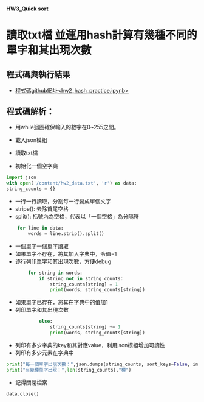 #### HW3_Quick sort

# 讀取txt檔 並運用hash計算有幾種不同的單字和其出現次數

## 程式碼與執行結果
* [程式碼github網址<hw2_hash_practice.ipynb>](https://github.com/max1nehour/HW2_hash_practice/blob/main/HW2_hash_practice.ipynb)

## 程式碼解析：

 * 用while迴圈確保輸入的數字在0~255之間。

* 載入json模組
* 讀取txt檔
* 初始化一個空字典
```py
import json
with open('/content/hw2_data.txt', 'r') as data:
string_counts = {}
```

* 一行一行讀取，分割每一行變成單個文字
* stripe(): 去除首尾空格
* split(): 括號內為空格，代表以「一個空格」為分隔符
```py
    for line in data:
        words = line.strip().split()
```
* 一個單字一個單字讀取
* 如果單字不存在，將其加入字典中，令值=1
* 逐行列印單字和其出現次數，方便debug
```py
        for string in words:
            if string not in string_counts:  
                string_counts[string] = 1
                print(words, string_counts[string])  
```

* 如果單字已存在，將其在字典中的值加1
* 列印單字和其出現次數
```py    
            else:
                string_counts[string] += 1
                print(words, string_counts[string]) 
```

* 列印有多少字典的key和其對應value，利用json模組增加可讀性
* 列印有多少元素在字典中
```py                     
print("每一個單字出現次數：",json.dumps(string_counts, sort_keys=False, indent=4),"\n")
print("有幾種單字出現：",len(string_counts),"種")

```

* 記得關閉檔案

```py
data.close()
```
